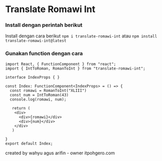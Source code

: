 # Translate Romawi Int

### Install dengan perintah berikut
Install dengan cara berikut
`npm i translate-romawi-int`
atau
`npm install translate-romawi-int@latest`

### Gunakan function dengan cara
```typescript-8,9-index.tsx
import React, { FunctionComponent } from "react";
import { IntToRoman, RomanToInt } from "translate-romawi-int";

interface IndexProps { }

const Index: FunctionComponent<IndexProps> = () => {
  const romawi = RomanToInt("XLIII")
  const num = IntToRoman(43)
  console.log(romawi, num);

   return (
    <div>
      <div>{romawi}</div>
      <div>{num}</div>
    </div>
   )
    
}
export default Index;
```
created by wahyu agus arifin - owner itpohgero.com